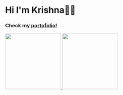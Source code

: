 # Hi I'm Krishna🖐🏼

### Check my [portofolio!](https://kemema.netlify.app/)

<p align="left">
<a href="https://github.com/krishnaamp123">
  <img height="180em" src="https://github-readme-stats-eight-theta.vercel.app/api?username=krishnaamp123&show_icons=true&theme=transparent&include_all_commits=true&count_private=true"/>
  <img height="180em" src="https://github-readme-stats-eight-theta.vercel.app/api/top-langs/?username=krishnaamp123&layout=compact&langs_count=8&theme=transparent"/>
</a>
</p>

<!--
**krishnaamp123/krishnaamp123** is a ✨ _special_ ✨ repository because its `README.md` (this file) appears on your GitHub profile.

Here are some ideas to get you started:

- 🔭 I’m currently working on ...
- 🌱 I’m currently learning ...
- 👯 I’m looking to collaborate on ...
- 🤔 I’m looking for help with ...
- 💬 Ask me about ...
- 📫 How to reach me: ...
- 😄 Pronouns: ...
- ⚡ Fun fact: ...
-->
